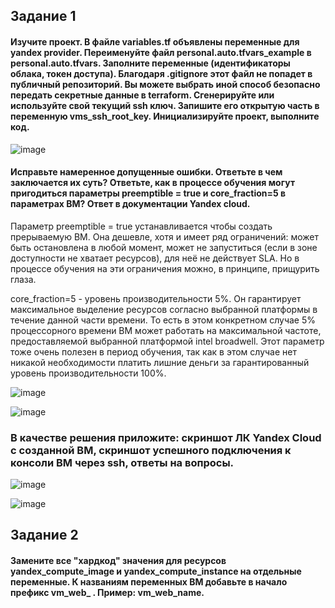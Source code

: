 ## Задание 1
#### Изучите проект. В файле variables.tf объявлены переменные для yandex provider. Переименуйте файл personal.auto.tfvars_example в personal.auto.tfvars. Заполните переменные (идентификаторы облака, токен доступа). Благодаря .gitignore этот файл не попадет в публичный репозиторий. Вы можете выбрать иной способ безопасно передать секретные данные в terraform. Сгенерируйте или используйте свой текущий ssh ключ. Запишите его открытую часть в переменную vms_ssh_root_key. Инициализируйте проект, выполните код. 

![image](https://github.com/dikalov/devops-28/assets/126553776/738adcae-0229-4e65-ac06-a56f094dab71)

#### Исправьте намеренное допущенные ошибки. Ответьте в чем заключается их суть? Ответьте, как в процессе обучения могут пригодиться параметры preemptible = true и core_fraction=5 в параметрах ВМ? Ответ в документации Yandex cloud.

Параметр preemptible = true устанавливается чтобы создать прерываемую ВМ. Она дешевле, хотя и имеет ряд ограничений: может быть остановлена в любой момент, может не запуститься (если в зоне доступности не хватает ресурсов), для неё не действует SLA. Но в процессе обучения на эти ограничения можно, в принципе, прищурить глаза.

core_fraction=5 - уровень производительности 5%. Он гарантирует максимальное выделение ресурсов согласно выбранной платформы в течение данной части времени. То есть в этом конкретном случае 5% процессорного времени ВМ может работать на максимальной частоте, предоставляемой выбранной платформой intel broadwell. Этот параметр тоже очень полезен в период обучения, так как в этом случае нет никакой необходимости платить лишние деньги за гарантированный уровень производительности 100%.

![image](https://github.com/dikalov/devops-28/assets/126553776/92013b58-7464-44bf-9cb5-9199f79da044)

![image](https://github.com/dikalov/devops-28/assets/126553776/b6826210-b1ab-4927-ad30-a024619043dd)

### В качестве решения приложите: скриншот ЛК Yandex Cloud с созданной ВМ, скриншот успешного подключения к консоли ВМ через ssh, ответы на вопросы.

![image](https://github.com/dikalov/devops-28/assets/126553776/bb9b9c2e-5175-4ae4-acb9-152edbfa5d57)

![image](https://github.com/dikalov/devops-28/assets/126553776/c03b22a4-1d43-45c1-ab37-ecb3677ff04a)

## Задание 2
#### Замените все "хардкод" значения для ресурсов yandex_compute_image и yandex_compute_instance на отдельные переменные. К названиям переменных ВМ добавьте в начало префикс vm_web_ . Пример: vm_web_name.


